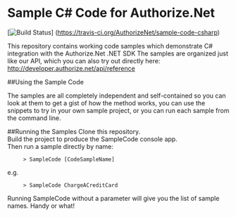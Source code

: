 # Sample C# Code for Authorize.Net
[![Build Status](https://travis-ci.org/AuthorizeNet/sample-code-csharp.png?branch=master)]
(https://travis-ci.org/AuthorizeNet/sample-code-csharp)

This repository contains working code samples which demonstrate C# integration with the Authorize.Net .NET SDK
The samples are organized just like our API, which you can also try out directly here: http://developer.authorize.net/api/reference


##Using the Sample Code

The samples are all completely independent and self-contained so you can look at them to get a gist of how the method works, you can use the snippets to try in your own sample project, or you can run each sample from the command line.

##Running the Samples
 Clone this repository.  
 Build the project to produce the SampleCode console app.  
 Then run a sample directly by name:  
````
     > SampleCode [CodeSampleName]
````
e.g.
````
     > SampleCode ChargeACreditCard
````
Running SampleCode without a parameter will give you the list of sample names.  Handy or what!

